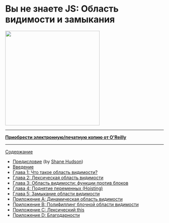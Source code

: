 # Вы не знаете JS: Область видимости и замыкания

<img src="cover.jpg" width="300">

-----

**[Приобрести электронную/печатную копию от O'Reilly](http://shop.oreilly.com/product/0636920026327.do)**

-----

[Содержание](toc.md)

* [Предисловие](https://shanehudson.net/2014/06/03/foreword-dont-know-js/) (by [Shane Hudson](https://github.com/shanehudson))
* [Введение](../preface.md)
* [Глава 1: Что такое область видимости?](ch1.md)
* [Глава 2: Лексическая область видимости](ch2.md)
* [Глава 3: Область видимости: функции против блоков](ch3.md)
* [Глава 4: Поднятие переменных (Hoisting)](ch4.md)
* [Глава 5: Замыкание области видимости](ch5.md)
* [Приложение A: Динамическая область видимости](apA.md)
* [Приложение B: Полифиллинг блочной области видимости](apB.md)
* [Приложение C: Лексический this](apC.md)
* [Приложение D: Благодарности](apD.md)
